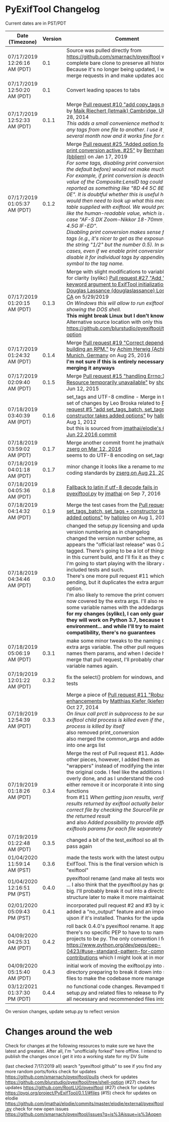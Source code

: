 # PyExifTool Changelog

Current dates are in PST/PDT

Date (Timezone)              | Version | Comment
---------------------------- | ------- | -------
07/17/2019 12:26:16 AM (PDT) | 0.1     | Source was pulled directly from https://github.com/smarnach/pyexiftool with a complete bare clone to preserve all history.  Because it's no longer being updated, I will pull all merge requests in and make updates accordingly
07/17/2019 12:50:20 AM (PDT) | 0.1     | Convert leading spaces to tabs
07/17/2019 12:52:33 AM (PDT) | 0.1.1   | Merge [Pull request #10 "add copy_tags method"](https://github.com/smarnach/pyexiftool/pull/10) by [Maik Riechert (letmaik) Cambridge, UK](https://github.com/letmaik) on May 28, 2014<br> *This adds a small convenience method to copy any tags from one file to another. I use it for several month now and it works fine for me.*
07/17/2019 01:05:37 AM (PDT) | 0.1.2   | Merge [Pull request #25 "Added option for keeping print conversion active. #25"](https://github.com/smarnach/pyexiftool/pull/25) by [Bernhard Bliem (bbliem)](https://github.com/bbliem) on Jan 17, 2019<br> *For some tags, disabling print conversion (as was the default before) would not make much sense. For example, if print conversion is deactivated, the value of the Composite:LensID tag could be reported as something like "8D 44 5C 8E 34 3C 8F 0E". It is doubtful whether this is useful here, as we would then need to look up what this means in a table supplied with exiftool. We would probably like the human-readable value, which is in this case "AF-S DX Zoom-Nikkor 18-70mm f/3.5-4.5G IF-ED".*<br>*Disabling print conversion makes sense for a lot of tags (e.g., it's nicer to get as the exposure time not the string "1/2" but the number 0.5). In such cases, even if we enable print conversion, we can disable it for individual tags by appending a # symbol to the tag name.*
07/17/2019 01:20:15 AM (PDT) | 0.1.3   | Merge with slight modifications to variable names for clarity (sylikc) [Pull request #27 "Add "shell" keyword argument to ExifTool initialization"](https://github.com/smarnach/pyexiftool/pull/27) by [Douglas Lassance (douglaslassance) Los Angeles, CA](https://github.com/douglaslassance) on 5/29/2019<br>*On Windows this will allow to run exiftool without showing the DOS shell.*<br>**This might break Linux but I don't know for sure**<br>Alternative source location with only this patch: https://github.com/blurstudio/pyexiftool/tree/shell-option
07/17/2019 01:24:32 AM (PDT) | 0.1.4   | Merge [Pull request #19 "Correct dependency for building an RPM."](https://github.com/smarnach/pyexiftool/pull/19) by [Achim Herwig (Achimh3011) Munich, Germany](https://github.com/Achimh3011) on Aug 25, 2016<br>**I'm not sure if this is entirely necessary, but merging it anyways**
07/17/2019 02:09:40 AM (PDT) | 0.1.5   | Merge [Pull request #15 "handling Errno:11 Resource temporarily unavailable"](https://github.com/smarnach/pyexiftool/pull/15) by [shoyebi](https://github.com/shoyebi) on Jun 12, 2015
07/18/2019 03:40:39 AM (PDT) | 0.1.6   | set_tags and UTF-8 cmdline - Merge in the first set of changes by Leo Broska related to [Pull request #5 "add set_tags_batch, set_tags + constructor takes added options"](https://github.com/smarnach/pyexiftool/pull/5) by [halloleo](https://github.com/halloleo) on Aug 1, 2012<br> but this is sourced from [jmathai/elodie's 6114328 Jun 22,2016 commit](https://github.com/jmathai/elodie/blob/6114328f325660287d1998338a6d5e6ba4ccf069/elodie/external/pyexiftool.py)
07/18/2019 03:59:02 AM (PDT) | 0.1.7   | Merge another commit fromt he jmathai/elodie [zserg on Mar 12, 2016](https://github.com/jmathai/elodie/blob/af36de091e1746b490bed0adb839adccd4f6d2ef/elodie/external/pyexiftool.py)<br> seems to do UTF-8 encoding on set_tags
07/18/2019 04:01:18 AM (PDT) | 0.1.7   | minor change it looks like a rename to match PEP8 coding standards by [zserg on Aug 21, 2016](https://github.com/jmathai/elodie/blob/ad1cbefb15077844a6f64dca567ea5600477dd52/elodie/external/pyexiftool.py)
07/18/2019 04:05:36 AM (PDT) | 0.1.8   | [Fallback to latin if utf-8 decode fails in pyexiftool.py](https://github.com/jmathai/elodie/commit/fe70227c7170e01c8377de7f9770e761eab52036#diff-f9cf0f3eed27e85c9c9469d0e0d431d5) by [jmathai](https://github.com/jmathai/elodie/commits?author=jmathai) on Sep 7, 2016
07/18/2019 04:14:32 AM (PDT) | 0.1.9   | Merge the test cases from the [Pull request #5 "add set_tags_batch, set_tags + constructor takes added options"](https://github.com/smarnach/pyexiftool/pull/5) by [halloleo](https://github.com/halloleo) on Aug 1, 2012
07/18/2019 04:34:46 AM (PDT) | 0.3.0   | changed the setup.py licensing and updated the version numbering as in changelog<br>changed the version number scheme, as it appears the "official last release" was 0.2.0 tagged.  There's going to be a lot of things broken in this current build, and I'll fix it as they come up.  I'm going to start playing with the library and the included tests and such.  <br>There's one more pull request #11 which would be pending, but it duplicates the extra arguments option.  <br>I'm also likely to remove the print conversion as it's now covered by the extra args.  I'll also rename some variable names with the addedargs patch<br>**for my changes (sylikc), I can only guarantee they will work on Python 3.7, because that's my environment... and while I'll try to maintain compatibility, there's no guarantees**
07/18/2019 05:06:19 AM (PDT) | 0.3.1   | make some minor tweaks to the naming of the extra args variable.  The other pull request 11 names them params, and when I decide how to merge that pull request, I'll probably change the variable names again.
07/19/2019 12:01:22 AM (PDT) | 0.3.2   | fix the select() problem for windows, and fix all tests
07/19/2019 12:54:39 AM (PDT) | 0.3.3   | Merge a piece of [Pull request #11 "Robustness enhancements](https://github.com/smarnach/pyexiftool/pull/11) by [Matthias Kiefer (kiefermat)](https://github.com/kiefermat) on Oct 27, 2014<br>*On linux call prctl in subprocess to be sure that the exiftool child process is killed even if the parent process is killed by itself*<br>also removed print_conversion<br>also merged the common_args and added_args into one args list
07/19/2019 01:18:26 AM (PDT) | 0.3.4   | Merge the rest of Pull request #11.  Added the other pieces, however, I added them as "wrappers" instead of modifying the interface of the original code.  I feel like the additions here are overly done, and as I understand the code more, I'll either remove it or incorporate it into single functions<br>from #11 *When getting json results, verify that the results returned by exiftool actually belong to the correct file by checking the SourceFile property of the returned result*<br>and also *Added possibility to provide different exiftools params for each file separately*
07/19/2019 01:22:48 AM (PDT) | 0.3.5   | changed a bit of the test_exiftool so all the tests pass again
01/04/2020 11:59:14 AM (PST) | 0.3.6   | made the tests work with the latest output of ExifTool.  This is the final version which is named "exiftool"
01/04/2020 12:16:51 PM (PST) | 0.4.0   | pyexiftool rename (and make all tests work again) ... I also think that the pyexiftool.py has gotten too big.  I'll probably break it out into a directory structure later to make it more maintainable
02/01/2020 05:09:43 PM (PST) | 0.4.1   | incorporated pull request #2 and #3 by ickc which added a "no_output" feature and an import for ujson if it's installed.  Thanks for the updates!
04/09/2020 04:25:31 AM (PDT) | 0.4.2   | roll back 0.4.0's pyexiftool rename.  It appears there's no specific PEP to have to to name PyPI projects to be py<something>.  The only convention I found was https://www.python.org/dev/peps/pep-0423/#use-standard-pattern-for-community-contributions which I might look at in more detail
04/09/2020 05:15:40 AM (PDT) | 0.4.3   | initial work of moving the exiftool.py into a directory preparing to break it down into separate files to make the codebase more manageable
03/12/2021 01:37:30 PM (PDT) | 0.4.4   | no functional code changes.  Revamped the setup.py and related files to release to PyPI.  Added all necessary and recommended files into release

On version changes, update setup.py to reflect version

# Changes around the web

Check for changes at the following resources to make sure we have the latest and greatest.  After all, I'm "unofficially forked" here offline.  I intend to publish the changes once I get it into a working state for my DV Suite

(last checked 7/17/2019 all)
search "pyexiftool github" to see if you find any more random ports/forks
check for updates https://github.com/smarnach/pyexiftool/pulls
check for updates https://github.com/blurstudio/pyexiftool/tree/shell-option (#27)
check for updates https://github.com/RootLUG/pyexiftool (#27)
check for updates https://pypi.org/project/PyExifTool/0.1.1/#files (#15)
check for updates on elodie https://github.com/jmathai/elodie/commits/master/elodie/external/pyexiftool.py
check for new open issues https://github.com/smarnach/pyexiftool/issues?q=is%3Aissue+is%3Aopen


